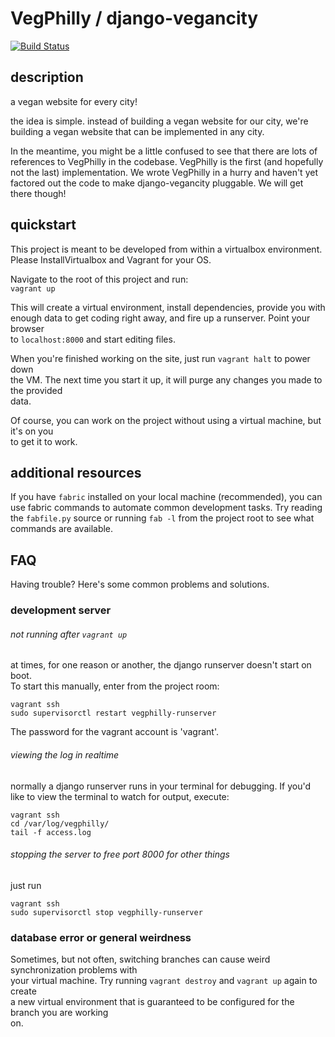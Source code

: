 VegPhilly / django-vegancity 
================
[![Build Status](https://travis-ci.org/vegphilly/vegphilly.com.png)](https://travis-ci.org/vegphilly/vegphilly.com)


description
----------
a vegan website for every city!  

the idea is simple.  instead of building a vegan website for our city, 
we're building a vegan website that can be implemented in any city.  

In the meantime, you might be a little confused to see that there are 
lots of references to VegPhilly in the codebase. VegPhilly is the first 
(and hopefully not the last) implementation. We wrote VegPhilly in a hurry 
and haven't yet factored out the code to make django-vegancity pluggable. 
We will get there though!

quickstart
----------

This project is meant to be developed from within a virtualbox environment.  
Please InstallVirtualbox and Vagrant for your OS.  

Navigate to the root of this project and run:  
```vagrant up```

This will create a virtual environment, install dependencies, provide you with  
enough data to get coding right away, and fire up a runserver. Point your browser  
to ```localhost:8000``` and start editing files.  
  
When you're finished working on the site, just run ```vagrant halt``` to power down  
the VM. The next time you start it up, it will purge any changes you made to the provided  
data.  

Of course, you can work on the project without using a virtual machine, but it's on you  
to get it to work.  

additional resources
--------------------

If you have `fabric` installed on your local machine (recommended), you can use fabric
commands to automate common development tasks. Try reading the `fabfile.py` source or running
`fab -l` from the project root to see what commands are available.

FAQ
---

Having trouble? Here's some common problems and solutions.  

### development server
###### not running after ```vagrant up```
at times, for one reason or another, the django runserver doesn't start on boot.  
To start this manually, enter from the project room:
```
vagrant ssh
sudo supervisorctl restart vegphilly-runserver
```
The password for the vagrant account is 'vagrant'.

###### viewing the log in realtime
normally a django runserver runs in your terminal for debugging. If you'd like to view
the terminal to watch for output, execute:
```
vagrant ssh
cd /var/log/vegphilly/
tail -f access.log
```
###### stopping the server to free port 8000 for other things
just run
```
vagrant ssh
sudo supervisorctl stop vegphilly-runserver
```


### database error or general weirdness
Sometimes, but not often, switching branches can cause weird synchronization problems with  
your virtual machine. Try running ```vagrant destroy``` and ```vagrant up``` again to create  
a new virtual environment that is guaranteed to be configured for the branch you are working  
on.
